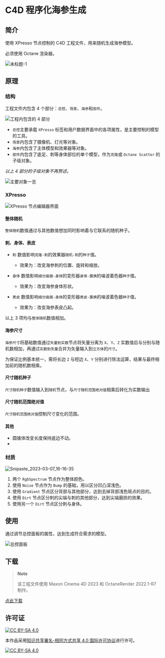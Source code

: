 # C4D 程序化海参生成

## 简介

使用 XPresso 节点控制的 C4D 工程文件，用来随机生成海参模型。

必须使用 Octane 渲染器。

![未标题-1](./pic/未标题-1.gif)

## 原理

### 结构

工程文件内包含 4 个部分：`总控`、`场景`、`海参`和`部件`。

![工程内包含的 4 部分](./pic/Snipaste_2023-03-06_16-17-16.png)

- `总控`主要承载 `XPresso` 标签和用户数据界面中的各项属性，是主要控制的模型的工具。
- `场景`内包含了摄像机、灯光等对象。
- `海参`内包含了主体模型和效果器等对象。
- `部件`内包含了底足、刺等身体部位的单个模型，作为`克隆`或 `Octane Scatter` 的子级对象。

*以上 4 部分的子级对象不再赘述。*

![主要对象一览](./pic/Snipaste_2023-03-07_09-58-14.png)

### XPresso

![XPresso 节点编辑器界面](./pic/Snipaste_2023-03-06_16-41-40.png)

#### 整体随机

`整体随机`数值通过与其他数值想加同时影响着与它联系的随机种子。

#### 刺、身体、表皮

- `刺` 数值影响`克隆-刺`的效果器`随机-刺`的`种子`值。
	- 效果为：改变海参刺的位置、旋转和缩放。
- `身体` 数值影响`细分曲面-身体`的变形器`身体-置换`的噪波着色器`种子`值。
  - 效果为：改变海参身体形状。

- `表皮` 数值影响`细分曲面-身体`的变形器`表皮-置换`的噪波着色器`种子`值。
  - 效果为：改变海参表皮凸起。

以上 3 项均与`整体随机`数值相加。

#### 海参尺寸

`海参尺寸`将基础数值通过`矢量到实数`节点将矢量分离为 `X`、`Y`、`Z` 实数值后与分别与随机数相加，再通过`实数到矢量`合并为矢量输入到`立方体`的`尺寸`。

为保证比例基本统一，需将长边 `Z` 与短边 `X`、`Y` 分别进行除法运算，结果与最终相加前的随机数相乘。

#### 尺寸随机种子

`尺寸随机种子`数值输入到`随机`节点，与`尺寸随机范围绝对值`相乘后转化为实数输出

#### 尺寸随机范围绝对值

`尺寸随机范围绝对值`控制尺寸变化的范围。

#### 其他

- 圆锥体改变长度保持底边不动。
- 

### 材质

![Snipaste_2023-03-07_16-16-35](./pic/Snipaste_2023-03-07_16-16-35.png)

1. 两个 `RgbSpectrum` 节点作为整体颜色。
2. 使用 `Noise` 节点作为 `Bump` 的基础，用以区分凹凸深浅色。
3. 使用 `Gradient` 节点区分背部与其他部分，达到去掉背部浅色斑点的目的。
4. 使用 `Dirt` 节点区分刺的尖端与刺的其他部分，达到尖端磨损的效果。
5. 使用另一个 `Dirt` 节点区分刺与身体。

## 使用

通过调节总控面板的属性，达到生成符合需求的模型。

![总控面板](./pic/Snipaste_2023-03-06_16-52-45.png)

## 下载

> **Note**
>
> 该工程文件使用 Maxon Cinema 4D 2023 和 OctaneRender 2022.1-R7 制作。

[点此下载](https://github.com/c1921/C4D_Sea_cucumber/releases)

## 许可证

[![CC BY-SA 4.0][cc-by-sa-shield]][cc-by-sa]

本作品采用[知识共享署名-相同方式共享 4.0 国际许可协议](http://creativecommons.org/licenses/by-sa/4.0/)进行许可。

[![CC BY-SA 4.0][cc-by-sa-image]][cc-by-sa]

[cc-by-sa]: http://creativecommons.org/licenses/by-sa/4.0/
[cc-by-sa-image]: https://licensebuttons.net/l/by-sa/4.0/88x31.png
[cc-by-sa-shield]: https://img.shields.io/badge/License-CC%20BY--SA%204.0-lightgrey.svg
